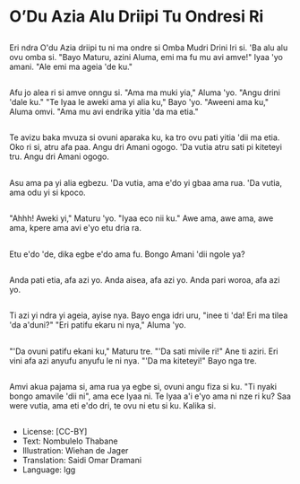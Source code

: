 # O’Du Azia Alu Driipi Tu Ondresi Ri

##
Eri ndra O'du Azia driipi tu ni ma ondre si Omba Mudri Drini Iri si. 'Ba alu alu ovu omba si. "Bayo Maturu, azini Aluma, emi ma fu mu avi amve!" Iyaa 'yo amani. "Ale emi ma ageia 'de ku."

##
Afu jo alea ri si amve onngu si. "Ama ma muki yia," Aluma 'yo. "Angu drini 'dale ku." "Te Iyaa le aweki ama yi alia ku," Bayo 'yo. "Aweeni ama ku," Aluma omvi. "Ama mu avi endrika yitia 'da ma etia."

##
Te avizu baka mvuza si ovuni aparaka ku, ka tro ovu pati yitia 'dii ma etia. Oko ri si, atru afa paa. Angu dri Amani ogogo. 'Da vutia atru sati pi kiteteyi tru. Angu dri Amani ogogo.

##
Asu ama pa yi alia egbezu. 'Da vutia, ama e'do yi gbaa ama rua. 'Da vutia, ama odu yi si kpoco.

##
"Ahhh! Aweki yi," Maturu 'yo. "Iyaa eco nii ku." Awe ama, awe ama, awe ama, kpere ama avi e'yo etu dria ra.

##
Etu e'do 'de, dika egbe e'do ama fu. Bongo Amani 'dii ngole ya?

##
Anda pati etia, afa azi yo. Anda aisea, afa azi yo. Anda pari woroa, afa azi yo.

##
Ti azi yi ndra yi ageia, ayise nya. Bayo enga idri uru, "inee ti 'da! Eri ma tilea 'da a'duni?" "Eri patifu ekaru ni nya," Aluma 'yo.

##
"'Da ovuni patifu ekani ku," Maturu tre. "'Da sati mivile ri!" Ane ti aziri. Eri vini afa azi anyufu anyufu le ni nya. "'Da ma kiteteyi!" Bayo nga tre.

##
Amvi akua pajama si, ama rua ya egbe si, ovuni angu fiza si ku. "Ti nyaki bongo amavile 'dii ni", ama ece Iyaa ni. Te Iyaa a'i e'yo ama ni nze ri ku? Saa were vutia, ama eti e'do dri, te ovu ni etu si ku. Kalika si.

##
* License: [CC-BY]
* Text: Nombulelo Thabane
* Illustration: Wiehan de Jager
* Translation: Saidi Omar Dramani
* Language: lgg
